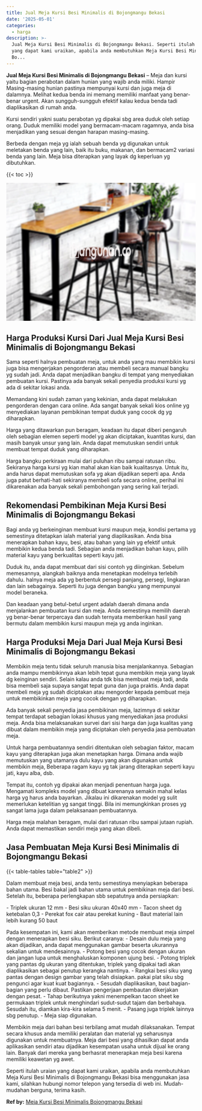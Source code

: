 ```yaml
---
title: Jual Meja Kursi Besi Minimalis di Bojongmangu Bekasi
date: '2025-05-01'
categories:
  - harga
description: >-
  Jual Meja Kursi Besi Minimalis di Bojongmangu Bekasi. Seperti itulah uraian
  yang dapat kami uraikan, apabila anda membutuhkan Meja Kursi Besi Minimalis di
  Bo...
---
```


**Jual Meja Kursi Besi Minimalis di Bojongmangu Bekasi** – Meja dan kursi yaitu bagian perabotan dalam hunian yang wajib anda miliki. Hampir Masing-masing hunian pastinya mempunyai kursi dan juga meja di dalamnya. Melihat kedua benda ini memang memiliki manfaat yang benar-benar urgent. Akan sungguh-sungguh efektif kalau kedua benda tadi diaplikasikan di rumah anda.

Kursi sendiri yakni suatu perabotan yg dipakai sbg area duduk oleh setiap orang. Duduk memiliki model yang bermacam-macam ragamnya, anda bisa menjadikan yang sesuai dengan harapan masing-masing.

Berbeda dengan meja yg ialah sebuah benda yg digunakan untuk meletakan benda yang lain, baik itu buku, makanan, dan bermacam2 variasi benda yang lain. Meja bisa diterapkan yang layak dg keperluan yg dibutuhkan.

{{< toc >}}

![Jual Meja Kursi Besi Minimalis di Bojongmangu Bekasi](/images/jual-meja-besi-murah11.png)

## Harga Produksi Kursi Dari Jual Meja Kursi Besi Minimalis di Bojongmangu Bekasi

Sama seperti halnya pembuatan meja, untuk anda yang mau membikin kursi juga bisa mengerjakan pengorderan atau membeli secara manual bangku yg sudah jadi. Anda dapat menjadikan bangku di tempat yang menyediakan pembuatan kursi. Pastinya ada banyak sekali penyedia produksi kursi yg ada di sekitar lokasi anda.

Memandang kini sudah zaman yang kekinian, anda dapat melakukan pengorderan dengan cara online. Ada sangat banyak sekali kios online yg menyediakan layanan pembikinan tempat duduk yang cocok dg yg diharapkan.

Harga yang ditawarkan pun beragam, keadaan itu dapat diberi pengaruh oleh sebagian elemen seperti model yg akan diciptakan, kuantitas kursi, dan masih banyak unsur yang lain. Anda dapat memutuskan sendiri untuk membuat tempat duduk yang diharapkan.

Harga bangku perkiraan mulai dari puluhan ribu sampai ratusan ribu. Sekiranya harga kursi yg kian mahal akan kian baik kualitasnya. Untuk itu, anda harus dapat memutuskan sofa yg akan dijadikan seperti apa. Anda juga patut berhati-hati sekiranya membeli sofa secara online, perihal ini dikarenakan ada banyak sekali pembohongan yang sering kali terjadi.

## Rekomendasi Pembikinan Meja Kursi Besi Minimalis di Bojongmangu Bekasi

Bagi anda yg berkeinginan membuat kursi maupun meja, kondisi pertama yg semestinya ditetapkan ialah material yang diaplikasikan. Anda bisa menerapkan bahan kayu, besi, atau bahan yang lain yg efektif untuk membikin kedua benda tadi. Sebagian anda menjadikan bahan kayu, pilih material kayu yang berkualitas seperti kayu jati.

Duduk itu, anda dapat membuat dari sisi contoh yg diinginkan. Sebelum memesannya, alangkah baiknya anda menetapkan modelnya terlebih dahulu. halnya meja ada yg berbentuk persegi panjang, persegi, lingkaran dan lain sebagainya. Seperti itu juga dengan bangku yang mempunyai model beraneka.

Dan keadaan yang betul-betul urgent adalah daerah dimana anda menjalankan pembuatan kursi dan meja. Anda semestinya memilih daerah yg benar-benar terpercaya dan sudah ternyata memberikan hasil yang bermutu dalam membikin kursi maupun meja yg anda inginkan.

## Harga Produksi Meja Dari Jual Meja Kursi Besi Minimalis di Bojongmangu Bekasi

Membikin meja tentu tidak seluruh manusia bisa menjalankannya. Sebagian anda mampu membikinnya akan lebih tepat guna membikin meja yang layak dg keinginan sendiri. Selain kalau anda tdk bisa membuat meja tadi, anda bisa membeli saja supaya sangat tepat guna dan juga praktis. Anda dapat membeli meja yg sudah diciptakan atau mengorder kepada pembuat meja untuk membikinkan meja yang cocok dengan yg diharapkan.

Ada banyak sekali penyedia jasa pembikinan meja, lazimnya di sekitar tempat terdapat sebagian lokasi khusus yang menyediakan jasa produksi meja. Anda bisa melaksanakan survei dari sisi harga dan juga kualitas yang dibuat dalam membikin meja yang diciptakan oleh penyedia jasa pembuatan meja.

Untuk harga pembuatannya sendiri ditentukan oleh sebagian faktor, macam kayu yang diterapkan juga akan menetapkan harga. Dimana anda wajib memutuskan yang utamanya dulu kayu yang akan digunakan untuk membikin meja, Beberapa ragam kayu yg tak jarang diterapkan seperti kayu jati, kayu alba, dsb.

Tempat itu, contoh yg dipakai akan menjadi penentuan harga juga. Mengamati kompleks model yang dibuat karenanya semakin mahal kelas harga yg harus anda bayarkan. Jikalau ini dikarenakan model yg sulit memerlukan ketelitian yg sangat tinggi. Bila ini memungkinkan proses yg sangat lama juga dalam pelaksanaan pembuatannya.

Harga meja malahan beragam, mulai dari ratusan ribu sampai jutaan rupiah. Anda dapat memastikan sendiri meja yang akan dibeli.

## Jasa Pembuatan Meja Kursi Besi Minimalis di Bojongmangu Bekasi

{{< table-tables table="table2" >}}

Dalam membuat meja besi, anda tentu semestinya menyiapkan beberapa bahan utama. Besi bakal jadi bahan utama untuk pembikinan meja dari besi. Setelah itu, beberapa perlengkapan sbb sepatutnya anda persiapkan:

\- Triplek ukuran 12 mm - Besi siku ukuran 40x40 mm - Tacon sheet dg ketebalan 0,3 - Perekat fox cair atau perekat kuning - Baut material lain lebih kurang 50 baut

Pada kesempatan ini, kami akan memberikan metode membuat meja simpel dengan menerapkan besi siku. Berikut caranya: - Desain dulu meja yang akan dijadikan, anda dapat menggunakan gambar beserta ukurannya sekalian untuk mendesainnya. - Potong besi yang cocok dengan ukuran dan jangan lupa untuk menghaluskan komponen ujung besi. - Potong triplek yang pantas dg ukuran yang ditentukan, triplek yang dipakai tadi akan diaplikasikan sebagai penutup kerangka nantinya. - Rangkai besi siku yang pantas dengan design gambar yang telah disiapkan. pakai plat siku sbg pengunci agar kuat kuat bagiannya. - Sesudah diaplikasikan, baut bagian-bagian yang perlu dibaut. Pastikan pengerjaan pembautan dikerjakan dengan pesat. - Tahap berikutnya yakni menempelkan tacon sheet ke permukaan triplek untuk menghindari sudut-sudut tajam dan berbahaya. Sesudah itu, diamkan kira-kira selama 5 menit. - Pasang juga triplek lainnya sbg penutup. - Meja siap digunakan.

Membikin meja dari bahan besi terbilang amat mudah dilaksanakan. Tempat secara khusus anda memiliki peralatan dan material yg seharusnya digunakan untuk membuatnya. Meja dari besi yang dihasilkan dapat anda aplikasikan sendiri atau dijadikan kesempatan usaha untuk dijual ke orang lain. Banyak dari mereka yang berhasrat menerapkan meja besi karena memiliki keawetan yg awet.

Seperti itulah uraian yang dapat kami uraikan, apabila anda membutuhkan Meja Kursi Besi Minimalis di Bojongmangu Bekasi bisa menggunakan jasa kami, silahkan hubungi nomor telepon yang tersedia di web ini. Mudah-mudahan berguna, terima kasih.

**Ref by:** [Meja Kursi Besi Minimalis Bojongmangu Bekasi](https://id.wikipedia.org/wiki/Meja)
